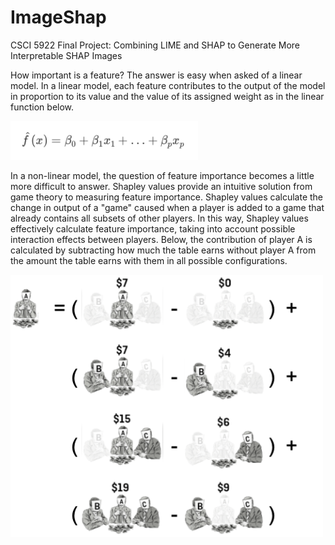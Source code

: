 # ImageShap
CSCI 5922 Final Project: Combining LIME and SHAP to Generate More Interpretable SHAP Images

How important is a feature?
The answer is easy when asked of a linear model. In a linear model, each feature contributes to the output of the model in proportion to its value and the value of its assigned weight as in the linear function below.

<img src="https://github.com/lhayne/ImageShap/blob/master/docs/linearEquation.png" width="300" />

In a non-linear model, the question of feature importance becomes a little more difficult to answer. Shapley values provide an intuitive solution from game theory to measuring feature importance. Shapley values calculate the change in output of a "game" caused when a player is added to a game that already contains all subsets of other players. In this way, Shapley values effectively calculate feature importance, taking into account possible interaction effects between players. Below, the contribution of player A is calculated by subtracting how much the table earns without player A from the amount the table earns with them in all possible configurations.

<img src="https://github.com/lhayne/ImageShap/blob/master/docs/shap_payout.png" width="500" />
